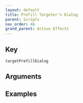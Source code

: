```yaml
---
layout: default
title: Prefill Targeter's Dialog
parent: Scripts
nav_order: 46
grand_parent: Active Effects
---
```

## Key

`targetPrefillDialog`

## Arguments 

## Examples


